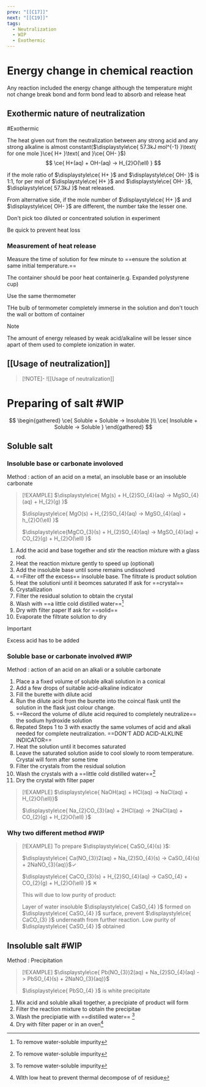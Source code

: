```yaml
---
prev: "[[C17]]"
next: "[[C19]]"
tags:
  - Neutralization
  - WIP
  - Exothermic
---
```


# Energy change in chemical reaction  
Any reaction included the energy change although the temperature might not change 
break bond and form bond lead to absorb and release heat 

## Exothermic nature of neutralization 
#Exothermic

The heat given out from the neutralization between any strong acid and any strong alkaline is almost constant($\displaystyle\ce{ 57.3kJ mol^{-1} }\text{ for one mole }\ce{ H+ }\text{ and }\ce{ OH- }$)  
$$
\ce{ H+(aq) + OH-(aq) -> H_{2}O(\ell) }
$$

if the mole ratio of $\displaystyle\ce{ H+ }$ and $\displaystyle\ce{ OH- }$ is 1:1, for per mol of $\displaystyle\ce{ H+ }$ and $\displaystyle\ce{ OH- }$, $\displaystyle\ce{ 57.3kJ }$ heat released.

From alternative side, if the mole number of $\displaystyle\ce{ H+ }$ and $\displaystyle\ce{ OH- }$ are different, the number take the lesser one.

Don't pick too diluted or concentrated solution in experiment 

Be quick to prevent heat loss


### Measurement of heat release
Measure the time of solution for few minute to ==ensure the solution at same initial temperature.==

The container should be poor heat container(e.g. Expanded polystyrene cup)

Use the same thermometer

THe bulb of termometer completely immerse in the solution and don't touch the wall or bottom of container 

> [!NOTE]
> The amount of energy released by weak acid/alkaline will be lesser since apart of them used to complete ionization in water.


## [[Usage of neutralization]]
> [!NOTE]-
> ![[Usage of neutralization]]


# Preparing of salt #WIP

$$
\begin{gathered}
\ce{ Soluble + Soluble -> Insoluble }\\
\ce{ Insoluble + Soluble -> Soluble }
\end{gathered}
$$
## Soluble salt 

### Insoluble base or carbonate involoved 

Method : action of an acid on a metal, an insoluble base or an insoluble carbonate 

> [!EXAMPLE]
> $\displaystyle\ce{ Mg(s) + H_{2}SO_{4}(aq) -> MgSO_{4}(aq) + H_{2}(g) }$
> 
> $\displaystyle\ce{ MgO(s) + H_{2}SO_{4}(aq) -> MgSO_{4}(aq) + h_{2}O(\ell) }$
> 
> $\displaystyle\ce{MgCO_{3}(s) + H_{2}SO_{4}(aq) -> MgSO_{4}(aq) + CO_{2}(g) + H_{2}O(\ell) }$


1. Add the acid and base together and stir the reaction mixture with a glass rod. 
2. Heat the reaction mixture gently to speed up (optional)
3. Add the insoluble base until some remains undissolved
4. ==Filter off the excess== insoluble base. The filtrate is product solution
5. Heat the solutioni until it beomces saturated
   If ask for ==crystal==
6. Crystallization
7. Filter the residual solution to obtain the crystal
8. Wash with ==a little cold distilled water==[^1]
9. Dry with filter paper
   If ask for ==solid==
10. Evaporate the filtrate solution to dry
> [!IMPORTANT]
> Excess acid has to be added

### Soluble base or carbonate involved #WIP 

Method : action of an acid on an alkali or a soluble carbonate 

1. Place a a fixed volume of soluble alkali solution in a conical
2. Add a few drops of suitable acid-alkaline indicator
3. Fill the burette with dilute acid 
4. Run the dilute acid from the burette into the coincal flask until the solution in the flask just colour change.
5. ==Record the volume of dilute acid required to completely neutralize== the sodium hydroxide solution
6. Repated Steps 1 to 3 with exactly the same volumes of acid and alkali needed for complete neutralization. ==DON'T ADD ACID-ALKLINE INDICATOR==
7. Heat the solution until it becomes saturated
8. Leave the saturated solution aside to cool slowly to room temperature. Crystal will form after some time
9. Filter the crystals from the residual solution
10. Wash the crystals with a ==little cold distilled water==[^1]
11. Dry the crystal with filter paper
> [!EXAMPLE]
> $\displaystyle\ce{ NaOH(aq) +  HCl(aq) -> NaCl(aq)  + H_{2}O(\ell)}$
> 
> $\displaystyle\ce{ Na_{2}CO_{3}(aq) + 2HCl(aq) -> 2NaCl(aq) + CO_{2}(g) + H_{2}O(\ell) }$


### Why two different method #WIP 
> [!EXAMPLE]
> To prepare $\displaystyle\ce{ CaSO_{4}(s) }$:
> 
> $\displaystyle\ce{ Ca(NO_{3})2(aq) + Na_{2}SO_{4}(s) -> CaSO_{4}(s) + 2NaNO_{3}(aq)}$✓
> 
> $\displaystyle\ce{ CaCO_{3}(s) + H_{2}SO_{4}(aq) -> CaSO_{4} + CO_{2}(g) + H_{2}O(\ell) }$ ✕
> 
> This will due to low purity of product:
> 
> Layer of water insoluble $\displaystyle\ce{ CaSO_{4} }$ formed on $\displaystyle\ce{ CaSO_{4} }$ surface, prevent $\displaystyle\ce{ CaCO_{3} }$ underneath from further reaction.  Low purity of $\displaystyle\ce{ CaSO_{4} }$  obtained
> 

## Insoluble salt #WIP 

Method : Precipitation

> [!EXAMPLE]
> $\displaystyle\ce{ Pb(NO_{3})2(aq) + Na_{2}SO_{4}(aq) -> PbSO_{4}(s) + 2NaNO_{3}(aq)}$
> 
> $\displaystyle\ce{ PbSO_{4} }$ is white precipitate

1. Mix acid and soluble alkali together, a precipiate of product will form
2. Filter the reaction mixture to obtain the precipitae 
3. Wash the precipiatie with ==distilled water== [^1]
4. Dry with filter paper or in an oven[^2]














[^1]: To remove water-soluble impurity

[^2]: WIth low heat to prevent thermal decompose of of residue
